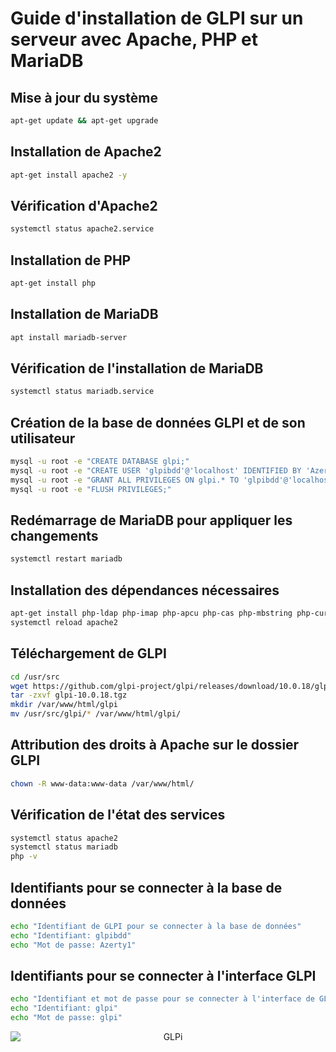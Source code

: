 # Guide d'installation de GLPI sur un serveur avec Apache, PHP et MariaDB

## Mise à jour du système

```bash
apt-get update && apt-get upgrade
```

## Installation de Apache2

```bash
apt-get install apache2 -y
```

## Vérification d'Apache2

```bash
systemctl status apache2.service
```

## Installation de PHP

```bash
apt-get install php
```

## Installation de MariaDB

```bash
apt install mariadb-server
```

## Vérification de l'installation de MariaDB

```bash
systemctl status mariadb.service
```

## Création de la base de données GLPI et de son utilisateur

```bash
mysql -u root -e "CREATE DATABASE glpi;"
mysql -u root -e "CREATE USER 'glpibdd'@'localhost' IDENTIFIED BY 'Azerty1';"
mysql -u root -e "GRANT ALL PRIVILEGES ON glpi.* TO 'glpibdd'@'localhost';"
mysql -u root -e "FLUSH PRIVILEGES;"
```

## Redémarrage de MariaDB pour appliquer les changements

```bash
systemctl restart mariadb
```

## Installation des dépendances nécessaires

```bash
apt-get install php-ldap php-imap php-apcu php-cas php-mbstring php-curl php-gd perl php-zip php-intl php-bz2 php-mysql php-xml -y
systemctl reload apache2
```

## Téléchargement de GLPI

```bash
cd /usr/src
wget https://github.com/glpi-project/glpi/releases/download/10.0.18/glpi-10.0.18.tgz
tar -zxvf glpi-10.0.18.tgz
mkdir /var/www/html/glpi
mv /usr/src/glpi/* /var/www/html/glpi/
```

## Attribution des droits à Apache sur le dossier GLPI

```bash
chown -R www-data:www-data /var/www/html/
```

## Vérification de l'état des services

```bash
systemctl status apache2
systemctl status mariadb
php -v
```

## Identifiants pour se connecter à la base de données

```bash
echo "Identifiant de GLPI pour se connecter à la base de données"
echo "Identifiant: glpibdd"
echo "Mot de passe: Azerty1"
```

## Identifiants pour se connecter à l'interface GLPI

```bash
echo "Identifiant et mot de passe pour se connecter à l'interface de GLPI"
echo "Identifiant: glpi"
echo "Mot de passe: glpi"
```

<p align="center">
  <img src="../Procédures/images/glpi.gif" alt="GLPi" style="display: block; margin: auto; max-width: 100%; height: auto;"/>
</p>